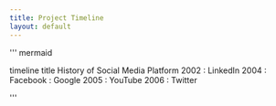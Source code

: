 ```yaml
---
title: Project Timeline
layout: default
---
```


''' mermaid

timeline
    title History of Social Media Platform
    2002 : LinkedIn
    2004 : Facebook
         : Google
    2005 : YouTube
    2006 : Twitter


'''